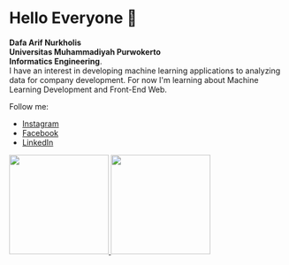 # Hello Everyone 👋

**Dafa Arif Nurkholis**\
**Universitas Muhammadiyah Purwokerto**\
**Informatics Engineering**.\
I have an interest in developing machine learning applications to analyzing data for company development. For now I'm learning about Machine Learning Development and Front-End Web.

Follow me:
* [Instagram](https://www.instagram.com/dafarifn20)
* [Facebook](https://www.facebook.com/dafa.a.nurkholis)
* [LinkedIn](https://www.linkedin.com/in/dafa-arif-nurkholis)

<p align="left">
<a href="https://github.com/Krafolis">
  <img height="180em" src="https://github-readme-stats-eight-theta.vercel.app/api?username=Krafolis&show_icons=true&theme=algolia&include_all_commits=true&count_private=true"/>
  <img height="180em" src="https://github-readme-stats-eight-theta.vercel.app/api/top-langs/?username=Krafolis&layout=compact&langs_count=8&theme=algolia"/>
</a>
</p>

<!--
**Krafolis/Krafolis** is a ✨ _special_ ✨ repository because its `README.md` (this file) appears on your GitHub profile.

Here are some ideas to get you started:

- 🔭 I’m currently working on ...
- 🌱 I’m currently learning ...
- 👯 I’m looking to collaborate on ...
- 🤔 I’m looking for help with ...
- 💬 Ask me about ...
- 📫 How to reach me: ...
- 😄 Pronouns: ...
- ⚡ Fun fact: ...
-->
